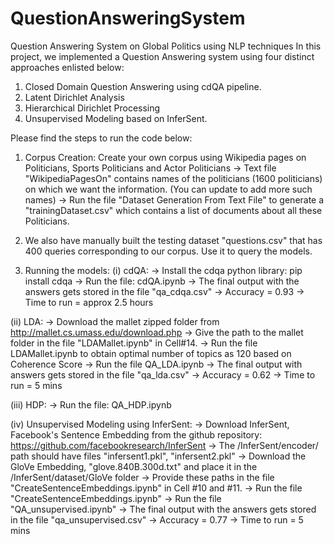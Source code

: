 # QuestionAnsweringSystem
Question Answering System on Global Politics using NLP techniques
In this project, we implemented a Question Answering system using four distinct approaches enlisted below:

1. Closed Domain Question Answering using cdQA pipeline.
2. Latent Dirichlet Analysis
3. Hierarchical Dirichlet Processing
4. Unsupervised Modeling based on InferSent.

Please find the steps to run the code below:

1. Corpus Creation: Create your own corpus using Wikipedia pages on Politicians, Sports Politicians and Actor Politicians
 -> Text file "WikipediaPagesOn" contains names of the politicians (1600 politicians) on which we want the information. (You can update to add more such names)
 -> Run the file "Dataset Generation From Text File" to generate a "trainingDataset.csv" which contains a list of documents about all these Politicians.

2. We also have manually built the testing dataset "questions.csv" that has 400 queries corresponding to our corpus. Use it to query the models.


3. Running the models:
(i) cdQA: 
 -> Install the cdqa python library: pip install cdqa
 -> Run the file: cdQA.ipynb
 -> The final output with the answers gets stored in the file "qa_cdqa.csv"
 -> Accuracy = 0.93
 -> Time to run = approx 2.5 hours


(ii) LDA:
 -> Download the mallet zipped folder from http://mallet.cs.umass.edu/download.php
 -> Give the path to the mallet folder in the file "LDAMallet.ipynb" in Cell#14.
 -> Run the file LDAMallet.ipynb to obtain optimal number of topics as 120 based on Coherence Score
 -> Run the file QA_LDA.ipynb
 -> The final output with answers gets stored in the file "qa_lda.csv"
 -> Accuracy = 0.62
 -> Time to run = 5 mins

(iii) HDP:
  -> Run the file: QA_HDP.ipynb


(iv) Unsupervised Modeling using InferSent:
 -> Download InferSent, Facebook's Sentence Embedding from the github repository: https://github.com/facebookresearch/InferSent
 -> The /InferSent/encoder/ path should have files "infersent1.pkl", "infersent2.pkl"
 -> Download the GloVe Embedding, "glove.840B.300d.txt" and place it in the /InferSent/dataset/GloVe folder
 -> Provide these paths in the file "CreateSentenceEmbeddings.ipynb" in Cell #10 and #11.
 -> Run the file "CreateSentenceEmbeddings.ipynb"
 -> Run the file "QA_unsupervised.ipynb"
 -> The final output with the answers gets stored in the file "qa_unsupervised.csv"
 -> Accuracy = 0.77
 -> Time to run = 5 mins
 
